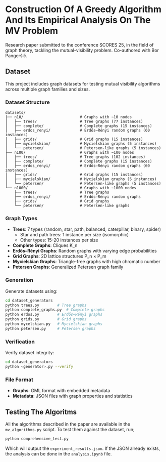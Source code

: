 # Construction Of A Greedy Algorithm And Its Empirical Analysis On The MV Problem

Research paper submitted to the conference SCORES 25, in the field of graph theory, tackling the mutual-visibility problem. Co-authored with Bor Pangeršič.

## Dataset

This project includes graph datasets for testing mutual visibility algorithms across multiple graph families and sizes.

### Dataset Structure

```text
datasets/
├── n10/                         # Graphs with ~10 nodes
│   ├── trees/                   # Tree graphs (77 instances)
│   ├── complete/                # Complete graphs (15 instances)
│   ├── erdos_renyi/             # Erdős–Rényi random graphs (60 instances)
│   ├── grids/                   # Grid graphs (15 instances)
│   ├── mycielskian/             # Mycielskian graphs (5 instances)
│   └── petersen/                # Petersen-like graphs (5 instances)
├── n100/                        # Graphs with ~100 nodes
│   ├── trees/                   # Tree graphs (102 instances)
│   ├── complete/                # Complete graphs (15 instances)
│   ├── erdos_renyi/             # Erdős–Rényi random graphs (60 instances)
│   ├── grids/                   # Grid graphs (15 instances)
│   ├── mycielskian/             # Mycielskian graphs (5 instances)
│   └── petersen/                # Petersen-like graphs (5 instances)
└── n1000/                       # Graphs with ~1000 nodes
    ├── trees/                   # Tree graphs
    ├── erdos_renyi/             # Erdős–Rényi random graphs
    ├── grids/                   # Grid graphs
    └── petersen/                # Petersen-like graphs
```

### Graph Types

- **Trees**: 7 types (random, star, path, balanced, caterpillar, binary, spider)
  - Star and path trees: 1 instance per size (isomorphic)
  - Other types: 15-20 instances per size
- **Complete Graphs**: Cliques K_n
- **Erdős–Rényi Graphs**: Random graphs with varying edge probabilities
- **Grid Graphs**: 2D lattice structures P_n × P_m
- **Mycielskian Graphs**: Triangle-free graphs with high chromatic number
- **Petersen Graphs**: Generalized Petersen graph family

### Generation

Generate datasets using:

```bash
cd dataset_generators
python trees.py        # Tree graphs
python complete_graphs.py  # Complete graphs
python erdos.py        # Erdős–Rényi graphs
python grids.py        # Grid graphs
python mycelskian.py   # Mycielskian graphs
python petersen.py     # Petersen graphs
```

### Verification

Verify dataset integrity:

```bash
cd dataset_generators
python <generator>.py --verify
```

### File Format

- **Graphs**: GML format with embedded metadata
- **Metadata**: JSON files with graph properties and statistics

## Testing The Algoritms

All the algorithms described in the paper are available in the `mv_algorithms.py` script. To test them against the dataset, run;

```bash
python comprehensive_test.py
```

Which will output the `experiment_results.json`. If the JSON already exists, the analysis can be done in the `analysis.ipynb` file.
